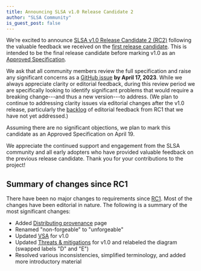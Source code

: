 ```yaml
---
title: Announcing SLSA v1.0 Release Candidate 2  
author: "SLSA Community"
is_guest_post: false
---
```


We’re excited to announce [SLSA v1.0 Release Candidate 2 (RC2)][RC2] following
the valuable feedback we received on the [first release candidate][RC1]. This is
intended to be the final release candidate before marking v1.0 as an [Approved
Specification].

We ask that all community members review the full specification and raise any
significant concerns as a [GitHub issue] **by April 17, 2023**. While we always
appreciate clarity or editorial feedback, during this review period we are
specifically looking to identify significant problems that would require a
breaking change---and thus a new version---to address. (We plan to continue to
addressing clarity issues via editorial changes after the v1.0 release,
particularly the [backlog] of editorial feedback from RC1 that we have not yet
addressed.)

Assuming there are no significant objections, we plan to mark this candidate as
an Approved Specification on April 19.

We appreciate the continued support and engagement from the SLSA community and
all early adopters who have provided valuable feedback on the previous release
candidate. Thank you for your contributions to the project!

[GitHub issue]: https://github.com/slsa-framework/slsa/issues
[RC1]: /blog/2023/02/slsa-v1-rc
[RC2]: /spec/v1.0-rc2/
[backlog]: https://github.com/orgs/slsa-framework/projects/1/views/1
[Approved Specification]: /spec-stages#approved

## Summary of changes since RC1

There have been no major changes to requirements since [RC1]. Most of the
changes have been editorial in nature. The following is a summary of the most
significant changes:

-   Added [Distributing provenance](/spec/v1.0/distributing-provenance) page
-   Renamed "non-forgeable" to "unforgeable"
-   Updated [VSA](/verification_summary/v1) for v1.0
-   Updated [Threats & mitigations](/spec/v1.0/threats) for v1.0 and relabeled
    the diagram (swapped labels "D" and "E")
-   Resolved various inconsistencies, simplified terminology, and added more
    introductory material
